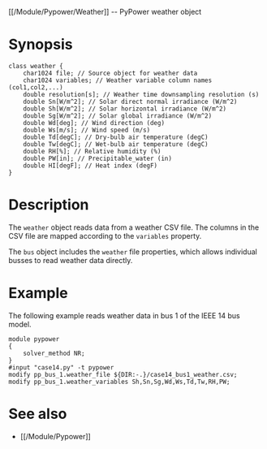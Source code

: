 [[/Module/Pypower/Weather]] -- PyPower weather object

# Synopsis

~~~
class weather {
	char1024 file; // Source object for weather data
	char1024 variables; // Weather variable column names (col1,col2,...)
	double resolution[s]; // Weather time downsampling resolution (s)
	double Sn[W/m^2]; // Solar direct normal irradiance (W/m^2)
	double Sh[W/m^2]; // Solar horizontal irradiance (W/m^2)
	double Sg[W/m^2]; // Solar global irradiance (W/m^2)
	double Wd[deg]; // Wind direction (deg)
	double Ws[m/s]; // Wind speed (m/s)
	double Td[degC]; // Dry-bulb air temperature (degC)
	double Tw[degC]; // Wet-bulb air temperature (degC)
	double RH[%]; // Relative humidity (%)
	double PW[in]; // Precipitable_water (in)
	double HI[degF]; // Heat index (degF)
}
~~~

# Description

The `weather` object reads data from a weather CSV file. The columns
in the CSV file are mapped according to the `variables` property.

The `bus` object includes the `weather` file properties, which allows
individual busses to read weather data directly.

# Example

The following example reads weather data in bus 1 of the IEEE 14 bus model.

~~~
module pypower
{
	solver_method NR;
}
#input "case14.py" -t pypower
modify pp_bus_1.weather_file ${DIR:-.}/case14_bus1_weather.csv;
modify pp_bus_1.weather_variables Sh,Sn,Sg,Wd,Ws,Td,Tw,RH,PW;
~~~

# See also

- [[/Module/Pypower]]
